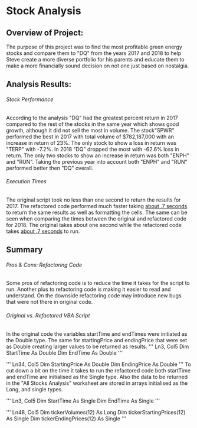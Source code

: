 # Stock Analysis

## Overview of Project:
The purpose of this project was to find the most profitable green energy stocks and compare them to "DQ" from the years 2017 and 2018 to help Steve create a more diverse portfolio for his parents and educate them to make a more financially sound decision on not one just based on nostalgia.

## Analysis Results:
###### Stock Performance
According to the analysis "DQ" had the greatest percent return in 2017 compared to the rest of the stocks in the same year which shows good growth, although it did not sell the most in volume. The stock"SPWR" performed the best in 2017 with total volume of $782,187,000 with an increase in return of 23%. The only stock to show a loss in return was "TERP" with -7.2%. In 2018 "DQ" dropped the most with -62.6% loss in return. The only two stocks to show an increase in return was both "ENPH" and "RUN". Taking the previous year into account both "ENPH" and "RUN" performed better then "DQ" overall.

###### Execution Times
The original script took no less than one second to return the results for 2017. The refactored code performed much faster taking [about .7 seconds](https://github.com/67owilliams/Stock-Analysis/blob/main/VBA_Challenge_2017.png) to return the same results as well as formatting the cells. The same can be seen when comparing the times between the original and refactored code for 2018. The original takes about one second while the refactored code takes [about .7 seconds](https://github.com/67owilliams/Stock-Analysis/blob/main/VBA_Challenge_2018.png) to run.

## Summary
###### Pros & Cons: Refactoring Code
Some pros of refactoring code is to reduce the time it takes for the script to run. Another plus to refactoring code is making it easier to read and understand. On the downside refactoring code may introduce new bugs that were not there in original code.

###### Original vs. Refactored VBA Script
In the original code the variables startTime and endTimes were initiated as the Double type. 
The same for startingPrice and endingPrice that were set as Double creating larger values to be returned as results.
'''
Ln3, Col5
Dim StartTime As Double
Dim EndTime As Double
'''

'''
Ln34, Col5
Dim StartingPrice As Double
Dim EndingPrice As Double
'''
To cut down a bit on the time it takes to run the refactored code both startTime and endTime are initialised as the Single type. Also the data to be returned in the "All Stocks Analysis" worksheet are stored in arrays initialised as the Long, and single types.

'''
Ln3, Col5
Dim StartTime As Single
Dim EndTime As Single
'''

'''
Ln48, Col5
Dim tickerVolumes(12) As Long
Dim tickerStartingPrices(12) As Single
Dim tickerEndingPrices(12) As Single
'''
